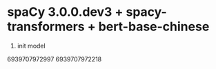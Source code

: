 # spaCy 3.0.0.dev3 + spacy-transformers + bert-base-chinese

1. init model


6939707972997
6939707972218